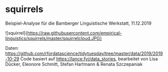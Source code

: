 # squirrels

Beispiel-Analyse für die Bamberger Linguistische Werkstatt, 11.12.2019

![squirrel]{https://raw.githubusercontent.com/empirical-linguistics/squirrels/master/squirrelcloud.JPG}

Daten: https://github.com/rfordatascience/tidytuesday/tree/master/data/2019/2019-10-29
Code basiert auf https://lance.fyi/data_stories, bearbeitet von Lisa Dücker, Eleonore Schmitt, Stefan Hartmann & Renata Szczepaniak
